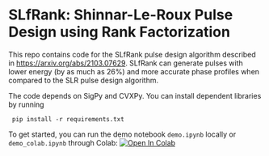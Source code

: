 # SLfRank: Shinnar-Le-Roux Pulse Design using Rank Factorization

This repo contains code for the SLfRank pulse design algorithm described in https://arxiv.org/abs/2103.07629. SLfRank can generate pulses with lower energy (by as much as 26%) and more accurate phase profiles when compared to the SLR pulse design algorithm.

The code depends on SigPy and CVXPy.
You can install dependent libraries by running

     pip install -r requirements.txt

To get started, you can run the demo notebook `demo.ipynb` locally or `demo_colab.ipynb` through Colab: [![Open In Colab](https://colab.research.google.com/assets/colab-badge.svg)](https://colab.research.google.com/github/MRSRL/slfrank/blob/master/demo_colab.ipynb)
